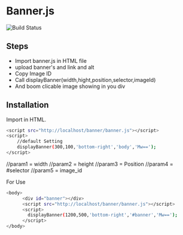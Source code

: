 # Banner.js

![Build Status](https://travis-ci.org/joemccann/dillinger.svg?branch=master)

## Steps

- Import banner.js in HTML file
- upload banner's and link and alt
- Copy Image ID
- Call displayBanner(width,hight,position,selector,imageId)
- And boom clicable image showing in you div

## Installation

Import in HTML.

```sh
<script src="http://localhost/banner/banner.js"></script>
<script>
    //default Setting
    displayBanner(300,100,'bottom-right','body','Mw==');
</script>
```
//param1 = width
//param2 = height
//param3 = Position
//param4 = #selector
//param5 = image_id


For Use

```sh
<body>
      <div id="banner"></div>
      <script src="http://localhost/banner/banner.js"></script>
      <script>
        displayBanner(1200,500,'bottom-right','#banner','Mw==');
      </script>
</body>
```

